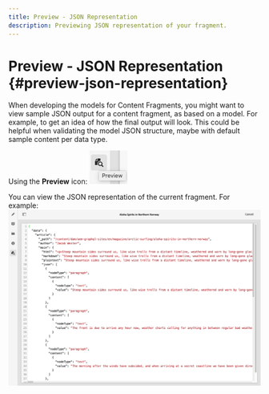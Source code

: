 ```yaml
---
title: Preview - JSON Representation
description: Previewing JSON representation of your fragment.
---
```


# Preview - JSON Representation {#preview-json-representation}

When developing the models for Content Fragments, you might want to view sample JSON output for a content fragment, as based on a model. For example, to get an idea of how the final output will look. This could be helpful when validating the model JSON structure, maybe with default sample content per data type.

Using the **Preview** icon:
![Content Fragment Editor - Preview tab](assets/cfm-preview-01.png)

You can view the JSON representation of the current fragment. For example:
![Content Fragment Editor - Preview of a Fragment](assets/cfm-preview-02.png)